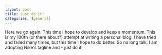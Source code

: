 ```yaml
---
layout: post
title: Just do it!
categories: [general]
---
```


Here we go again. This time I hope to develop and keep a momentum. This is my 100th (or there about?) attempt
at writing a personal blog. I have tried and failed many times, but this time I hope to do better.
So no long talk, I am adopting Nike's tagline and - just do it!